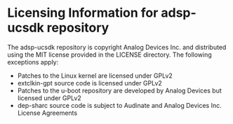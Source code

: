 # Licensing Information for adsp-ucsdk repository

The adsp-ucsdk repository is copyright Analog Devices Inc. and distributed using the MIT license provided in the LICENSE directory.
The following exceptions apply:

* Patches to the Linux kernel are licensed under GPLv2
* extclkin-gpt source code is licensed under GPLv2
* Patches to the u-boot repository are developed by Analog Devices but licensed under GPLv2
* dep-sharc source code is subject to Audinate and Analog Devices Inc. License Agreements

